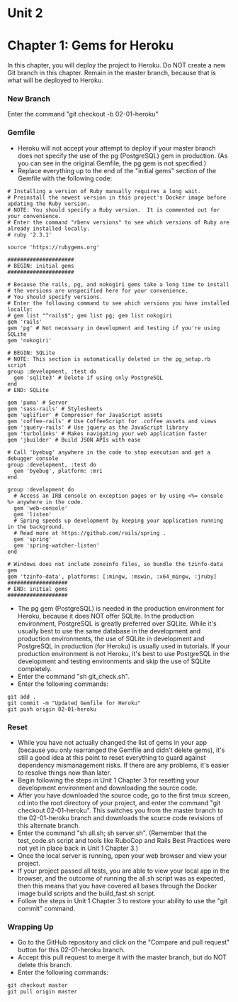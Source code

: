 # Unit 2
# Chapter 1: Gems for Heroku

In this chapter, you will deploy the project to Heroku.  Do NOT create a new Git branch in this chapter.  Remain in the master branch, because that is what will be deployed to Heroku.

### New Branch
Enter the command "git checkout -b 02-01-heroku"

### Gemfile
* Heroku will not accept your attempt to deploy if your master branch does not specify the use of the pg (PostgreSQL) gem in production.  (As you can see in the original Gemfile, the pg gem is not specified.)
* Replace everything up to the end of the "initial gems" section of the Gemfile with the following code:
```
# Installing a version of Ruby manually requires a long wait.
# Preinstall the newest version in this project's Docker image before updating the Ruby version.
# NOTE: You should specify a Ruby version.  It is commented out for your convenience.
# Enter the command "rbenv versions" to see which versions of Ruby are already installed locally.
# ruby '2.3.1'

source 'https://rubygems.org'

#####################
# BEGIN: initial gems
#####################

# Because the rails, pg, and nokogiri gems take a long time to install
# the versions are unspecified here for your convenience.
# You should specify versions.
# Enter the following command to see which versions you have installed locally:
# gem list "^rails$"; gem list pg; gem list nokogiri
gem 'rails'
gem 'pg' # Not necessary in development and testing if you're using SQLite
gem 'nokogiri'

# BEGIN: SQLite
# NOTE: This section is automatically deleted in the pg_setup.rb script
group :development, :test do
  gem 'sqlite3' # Delete if using only PostgreSQL
end
# END: SQLite

gem 'puma' # Server
gem 'sass-rails' # Stylesheets
gem 'uglifier' # Compressor for JavaScript assets
gem 'coffee-rails' # Use CoffeeScript for .coffee assets and views
gem 'jquery-rails' # Use jquery as the JavaScript library
gem 'turbolinks' # Makes navigating your web application faster
gem 'jbuilder' # Build JSON APIs with ease

# Call 'byebug' anywhere in the code to stop execution and get a debugger console
group :development, :test do
  gem 'byebug', platform: :mri
end

group :development do
  # Access an IRB console on exception pages or by using <%= console %> anywhere in the code.
  gem 'web-console'
  gem 'listen'
  # Spring speeds up development by keeping your application running in the background.
  # Read more at https://github.com/rails/spring .
  gem 'spring'
  gem 'spring-watcher-listen'
end

# Windows does not include zoneinfo files, so bundle the tzinfo-data gem
gem 'tzinfo-data', platforms: [:mingw, :mswin, :x64_mingw, :jruby]
###################
# END: initial gems
###################
```
*  The pg gem (PostgreSQL) is needed in the production environment for Heroku, because it does NOT offer SQLite.  In the production environment, PostgreSQL is greatly preferred over SQLite.  While it's usually best to use the same database in the development and production environments, the use of SQLite in development and PostgreSQL in production (for Heroku) is usually used in tutorials.  If your production environment is not Heroku, it's best to use PostgreSQL in the development and testing environments and skip the use of SQLite completely.
*  Enter the command "sh git_check.sh".
*  Enter the following commands: 
```
git add .
git commit -m "Updated Gemfile for Heroku"
git push origin 02-01-heroku
```
### Reset
* While you have not actually changed the list of gems in your app (because you only rearranged the Gemfile and didn't delete gems), it's still a good idea at this point to reset everything to guard against dependency mismanagement risks.  If there are any problems, it's easier to resolve things now than later.
* Begin following the steps in Unit 1 Chapter 3 for resetting your development environment and downloading the source code.
* After you have downloaded the source code, go to the first tmux screen, cd into the root directory of your project, and enter the command "git checkout 02-01-heroku".  This switches you from the master branch to the 02-01-heroku branch and downloads the source code revisions of this alternate branch.
* Enter the command "sh all.sh; sh server.sh". (Remember that the test_code.sh script and tools like RuboCop and Rails Best Practices were not yet in place back in Unit 1 Chapter 3.)
* Once the local server is running, open your web browser and view your project.
* If your project passed all tests, you are able to view your local app in the browser, and the outcome of running the all.sh script was as expected, then this means that you have covered all bases through the Docker image build scripts and the build_fast.sh script.
* Follow the steps in Unit 1 Chapter 3 to restore your ability to use the "git commit" command.

### Wrapping Up 
* Go to the GitHub repository and click on the "Compare and pull request" button for this 02-01-heroku branch.
* Accept this pull request to merge it with the master branch, but do NOT delete this branch.
* Enter the following commands:
```
git checkout master
git pull origin master
```
